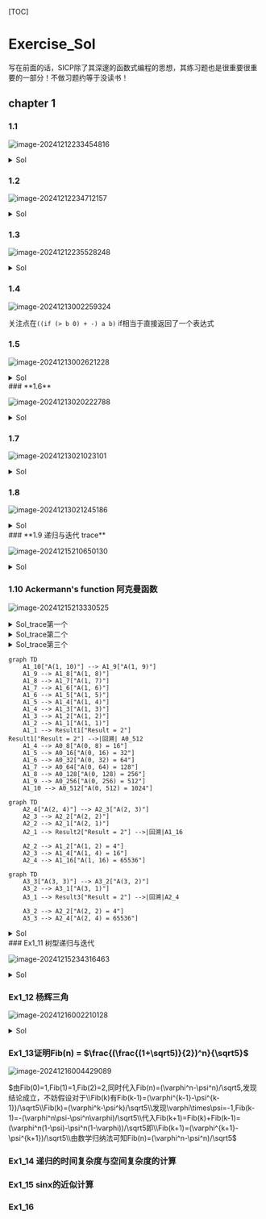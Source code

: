 [TOC]

# Exercise_Sol

写在前面的话，SICP除了其深邃的函数式编程的思想，其练习题也是很重要很重要的一部分！不做习题约等于没读书！

## chapter 1

### 1.1

![image-20241212233454816](./assets/Ex1_1.png)

<details><summary>Sol</summary>
    <pre>
        带;开头的表示实际上不会被打印出来
        10
        12
        8
        3
        8 + (-2) = 6
        ; a = 3
        ; b = a + 1 = 4
        (a * b) + b + a = 19
        a = b --> false --> #f
        4
        16
        6
        16
    </pre>
</details>

### 1.2

![image-20241212234712157](./assets/Ex1_2.png)

<details><summary>Sol</summary>
	<pre>
	本质是一道中缀转前缀的算法题(haha)<a href="https://juejin.cn/post/7123210350484258823">具体可以参考这个文章</a>
	答案(/ (+ 5 4 (- 2 (- 3 (+ 6 (/ 4 5))))) (* 3 (- 6 2) (- 2 7)))
	更可读的形式
	(/
	  (+ 5 4
	   ( - 2
	     ( - 3
	        (+ 6
	          ( / 4 5)))))
	  ( * 3
	     (- 6 2)
	     (- 2 7)))
	     </pre>
</details>

### 1.3

![image-20241212235528248](./assets/Ex1_3.png)

<details>
	 	   <summary>Sol</summary>
    <pre>
	<a href="./Code/Ex1_3.scm">参考代码</a>
	”判断三个数中的较大值可以用如下决策🌲描述“
	   x < y
          /    \
         /      \
        /        \
    x < z         y < z
     / \           / \
    /   \         /   \
x < y  x < y   y < x  y < x
x < z  z < x   y < z  z < y
    </pre>
</details>


### 1.4

![image-20241213002259324](./assets/Ex1_4.png)

关注点在`((if (> b 0) + -) a b)` if相当于直接返回了一个表达式

### 1.5

![image-20241213002621228](./assets/Ex1_5.png)

<details><summary>Sol</summary>
	<pre>
	首先解释一下(define (p) (p)),本质定义了一个无限递归的过程，一但调用(p)则会无穷的调用自身。
	如果采用"normal-order evaluation"会先判断 x 是否等于0,而不会调用(p),但如果采用"applicative-order evaluation"则在调用(test o (p))时候就会调用(p)导致无穷递归。
	</pre>
</details>
### **1.6**

![image-20241213020222788](./assets/Ex1_6.png)

<details><summary>Sol</summary>
	<pre>
	注意在Scheme中if并不是个简单的过程，二是个很特殊的形式。只有当第一个谓词为假的时候才会执行第二部分，而由于Scheme采用应用序处理程序，new-if实际上每部分都会被执行，导致上述代码会陷入无限递归从而报错！
	可以参考这个<a href="./Code/Ex1_6.scm">例子</a>,会发现内置的if只打印了good，而自己写的new-if打印了badgood,至于为啥是badgood只是解释器的实现问题而以。
	</pre>
</details>


### 1.7

![image-20241213021023101](./assets/Ex1_7.png)

<details><summary>Sol</summary>
	<pre>
	本质是浮点数精度问题，优化后的<a href="./Code/Ex1_7.scm">代码</a>
	</pre>
</details>


### 1.8

![image-20241213021245186](./assets/Ex1_8.png)

<details><summary>Sol</summary>
    <pre>
    </pre>
</details>
### **1.9 递归与迭代 trace**

![image-20241215210650130](assets/Ex1_9.png)

<details><summary>Sol</summary>
<pre>
	使用(trace plus)就可以观察到结果啦！
	第一种情况
        |(plus 4 5)
        | (plus 3 5)
        | |(plus 2 5)
        | | (plus 1 5)
        | | |(plus 0 5)
        | | |5
        | | 6
        | |7
        | 8
        |9
        9
        典型的递归过程
	第二种情况
	|(plus 4 5)
        |(plus 3 6)
        |(plus 2 7)
        |(plus 1 8)
        |(plus 0 9)
        |9
        9
        典型的迭代过程
</pre>
</details>

### 1.10 Ackermann's function 阿克曼函数



![image-20241215213330525](assets/Ex1.10.png)

<details><summary>Sol_trace第一个</summary>
<pre>
	使用trace 跟踪过程
	第一个
        |(A 1 10)
        | (A 1 9)
        | |(A 1 8)
        | | (A 1 7)
        | | |(A 1 6)
        | | | (A 1 5)
        | | | |(A 1 4)
        | | | | (A 1 3)
        | | | | |(A 1 2)
        | | | | | (A 1 1)
        | | | | | 2 (y == 1)
        | | | | |(A 0 2)
        | | | | |4 (x == 0)
        | | | | (A 0 4)
        | | | | 8 
        | | | |(A 0 8)
        | | | |16 
        | | | (A 0 16)
        | | | 32 
        | | |(A 0 32)
        | | |64 
        | | (A 0 64)
        | | 128 
        | |(A 0 128)
        | |256 
        | (A 0 256)
        | 512 
        |(A 0 512)
        |1024 
        1024
</pre>
</details>

<details><summary>Sol_trace第二个</summary>
<pre>
	使用trace 跟踪过程
        第二个
        |(A 2 4)
        | (A 2 3)
        | |(A 2 2)
        | | (A 2 1)
        | | 2  (y == 1)
        | |(A 1 2)
        | | (A 1 1)
        | | 2 (y == 1)
        | |(A 0 2)
        | |4 (x == 0)
        | (A 1 4)
        | |(A 1 3)
        | | (A 1 2)
        | | |(A 1 1)
        | | |2 (y == 1)
        | | (A 0 2)
        | | 4 (x == 0)
        | |(A 0 4)
        | |8 
        | (A 0 8)
        | 16 
        |(A 1 16)
        | (A 1 15)
        | |(A 1 14)
        | | (A 1 13)
        | | |(A 1 12)
        | | | (A 1 11)
        | | | |(A 1 10)
        | | | | (A 1 9)
        | | | | |(A 1 8)
        | | | | | (A 1 7)
        | | | |[10](A 1 6)
        | | | |[11](A 1 5)
        | | | |[12](A 1 4)
        | | | |[13](A 1 3)
        | | | |[14](A 1 2)
        | | | |[15](A 1 1)
        | | | |[15]2 (y == 1)
        | | | |[14](A 0 2)
        | | | |[14]4
        | | | |[13](A 0 4)
        | | | |[13]8
        | | | |[12](A 0 8)
        | | | |[12]16
        | | | |[11](A 0 16)
        | | | |[11]32
        | | | |[10](A 0 32)
        | | | |[10]64
        | | | | | (A 0 64)
        | | | | | 128
        | | | | |(A 0 128)
        | | | | |256
        | | | | (A 0 256)
        | | | | 512
        | | | |(A 0 512)
        | | | |1024
        | | | (A 0 1024)
        | | | 2048
        | | |(A 0 2048)
        | | |4096
        | | (A 0 4096)
        | | 8192
        | |(A 0 8192)
        | |16384
        | (A 0 16384)
        | 32768
        |(A 0 32768)
        |65536
</pre>
</details>

<details><summary>Sol_trace第三个</summary>
<pre>
	使用trace 跟踪过程
	第三个
        |(A 3 3)
        | (A 3 2)
        | |(A 3 1)
        | |2
        | (A 2 2)
        | |(A 2 1)
        | |2
        | (A 1 2)
        | |(A 1 1)
        | |2
        | (A 0 2)
        | 4
        |(A 2 4)
        | (A 2 3)
        | |(A 2 2)
        | | (A 2 1)
        | | 2
        | |(A 1 2)
        | | (A 1 1)
        | | 2
        | |(A 0 2)
        | |4
        | (A 1 4)
        | |(A 1 3)
        | | (A 1 2)
        | | |(A 1 1)
        | | |2
        | | (A 0 2)
        | | 4
        | |(A 0 4)
        | |8
        | (A 0 8)
        | 16
        |(A 1 16)
        | (A 1 15)
        | |(A 1 14)
        | | (A 1 13)
        | | |(A 1 12)
        | | | (A 1 11)
        | | | |(A 1 10)
        | | | | (A 1 9)
        | | | | |(A 1 8)
        | | | | | (A 1 7)
        | | | |[10](A 1 6)
        | | | |[11](A 1 5)
        | | | |[12](A 1 4)
        | | | |[13](A 1 3)
        | | | |[14](A 1 2)
        | | | |[15](A 1 1)
        | | | |[15]2
        | | | |[14](A 0 2)
        | | | |[14]4
        | | | |[13](A 0 4)
        | | | |[13]8
        | | | |[12](A 0 8)
        | | | |[12]16
        | | | |[11](A 0 16)
        | | | |[11]32
        | | | |[10](A 0 32)
        | | | |[10]64
        | | | | | (A 0 64)
        | | | | | 128
        | | | | |(A 0 128)
        | | | | |256
        | | | | (A 0 256)
        | | | | 512
        | | | |(A 0 512)
        | | | |1024
        | | | (A 0 1024)
        | | | 2048
        | | |(A 0 2048)
        | | |4096
        | | (A 0 4096)
        | | 8192
        | |(A 0 8192)
        | |16384
        | (A 0 16384)
        | 32768
        |(A 0 32768)
        |65536
        65536
</pre>
</details>

```mermaid
graph TD
    A1_10["A(1, 10)"] --> A1_9["A(1, 9)"]
    A1_9 --> A1_8["A(1, 8)"]
    A1_8 --> A1_7["A(1, 7)"]
    A1_7 --> A1_6["A(1, 6)"]
    A1_6 --> A1_5["A(1, 5)"]
    A1_5 --> A1_4["A(1, 4)"]
    A1_4 --> A1_3["A(1, 3)"]
    A1_3 --> A1_2["A(1, 2)"]
    A1_2 --> A1_1["A(1, 1)"]
    A1_1 --> Result1["Result = 2"]
Result1["Result = 2"] -->|回溯| A0_512
    A1_4 --> A0_8["A(0, 8) = 16"]
    A1_5 --> A0_16["A(0, 16) = 32"]
    A1_6 --> A0_32["A(0, 32) = 64"]
    A1_7 --> A0_64["A(0, 64) = 128"]
    A1_8 --> A0_128["A(0, 128) = 256"]
    A1_9 --> A0_256["A(0, 256) = 512"]
    A1_10 --> A0_512["A(0, 512) = 1024"]
```

```mermaid
graph TD
    A2_4["A(2, 4)"] --> A2_3["A(2, 3)"]
    A2_3 --> A2_2["A(2, 2)"]
    A2_2 --> A2_1["A(2, 1)"]
    A2_1 --> Result2["Result = 2"] -->|回溯|A1_16

    A2_2 --> A1_2["A(1, 2) = 4"]
    A2_3 --> A1_4["A(1, 4) = 16"]
    A2_4 --> A1_16["A(1, 16) = 65536"]

```

```mermaid
graph TD
    A3_3["A(3, 3)"] --> A3_2["A(3, 2)"]
    A3_2 --> A3_1["A(3, 1)"]
    A3_1 --> Result3["Result = 2"] -->|回溯|A2_4

    A3_2 --> A2_2["A(2, 2) = 4"]
    A3_3 --> A2_4["A(2, 4) = 65536"]

```

<details><summary>Sol</summary>
<pre>
	f = 2n
	g = 2^n
	h = 连续求n次2的2次幂
</pre>
</details>
### Ex1_11 树型递归与迭代

![image-20241215234316463](assets/Ex1_11.png)

<details><summary>Sol</summary>
<pre>
版本1:递归版本 按公式翻译一下
<code>
(define (f-rec n)
    (if (< n 3) 
        n
        (+  (f-rec (- n 1)) 
            (* 2 (f-rec (- n 2)))
            (* 3 (f-rec (- n 3))))))
</code>
迭代版本
<code>
(define (f-iter n) (f 0 1 2 n))
(define (f a b c count)
        (if (= count 0) 
            a
            (f  b
                c
                (+ (* a 3) (* b 2) c)
                (- count 1))))
</code>
</pre>
</details>

### Ex1_12 杨辉三角

![image-20241216002210128](assets/Ex1_12.png)

<details><summary>Sol</summary>
<pre>
<code>
(define (sum x y)
    (cond   
        ((= y 0) 1) ; 左边恒定为1
        ((= x y) 1) ; 右边恒定为1
        ((or (< x y) (< x 0)) 0) ; 不存在三角形内的数
        (else (+ (sum (- x 1) (- y 1))
                (sum (- x 1) y)))))
(display (sum 10 5))
(exit)
</code>
</pre>
</details>

### Ex1_13证明Fib(n) = $\frac{(\frac{(1+\sqrt5)}{2})^n}{\sqrt5}$

![image-20241216004429089](assets/Ex1_13.png)

$由Fib(0)=1,Fib(1)=1,Fib(2)=2,同时代入Fib(n)=(\varphi^n-\psi^n)/\sqrt5,发现结论成立，不妨假设对于\\Fib(k)有Fib(k-1)=(\varphi^{k-1}-\psi^{k-1})/\sqrt5\\Fib(k)=(\varphi^k-\psi^k)/\sqrt5\\发现\varphi\times\psi=-1,Fib(k-1)=-(\varphi^n\psi-\psi^n\varphi)/\sqrt5\\代入Fib(k+1)=Fib(k)+Fib(k-1)=(\varphi^n(1-\psi)-\psi^n(1-\varphi))/\sqrt5即\\Fib(k+1)=(\varphi^{k+1}-\psi^{k+1})/\sqrt5\\由数学归纳法可知Fib(n)=(\varphi^n-\psi^n)/\sqrt5$

### Ex1_14 递归的时间复杂度与空间复杂度的计算

### Ex1_15 sinx的近似计算

### Ex1_16


